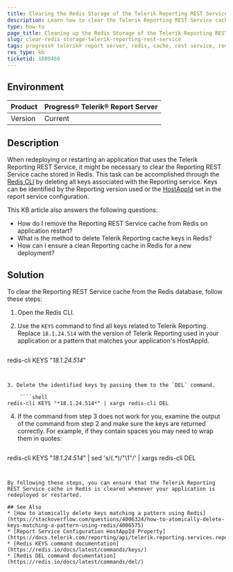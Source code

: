 ```yaml
---
title: Clearing the Redis Storage of the Telerik Reporting REST Service
description: Learn how to clear the Telerik Reporting REST Service cache from Redis storage when redeploying or restarting your application.
type: how-to
page_title: Cleaning up the Redis Storage of the Telerik Reporting REST Service on Redeploy or Restart
slug: clear-redis-storage-telerik-reporting-rest-service
tags: progress® telerik® report server, redis, cache, rest service, redeploy, restart
res_type: kb
ticketid: 1609460
---
```


## Environment

| Product | Progress® Telerik® Report Server |
| --- | --- |
| Version | Current |

## Description

When redeploying or restarting an application that uses the Telerik Reporting REST Service, it might be necessary to clear the Reporting REST Service cache stored in Redis. This task can be accomplished through the [Redis CLI](https://redis.io/docs/latest/develop/connect/cli/) by deleting all keys associated with the Reporting service. Keys can be identified by the Reporting version used or the [HostAppId](/api/telerik.reporting.services.reportserviceconfiguration#Telerik_Reporting_Services_ReportServiceConfiguration_HostAppId) set in the report service configuration.

This KB article also answers the following questions:
- How do I remove the Reporting REST Service cache from Redis on application restart?
- What is the method to delete Telerik Reporting cache keys in Redis?
- How can I ensure a clean Reporting cache in Redis for a new deployment?

## Solution

To clear the Reporting REST Service cache from the Redis database, follow these steps:

1. Open the Redis CLI.
2. Use the `KEYS` command to find all keys related to Telerik Reporting. Replace `18.1.24.514` with the version of Telerik Reporting used in your application or a pattern that matches your application's HostAppId.

	````shell
redis-cli KEYS "*18.1.24.514*"
````


3. Delete the identified keys by passing them to the `DEL` command.

	````shell
redis-cli KEYS "*18.1.24.514*" | xargs redis-cli DEL
````


4. If the command from step 3 does not work for you, examine the output of the command from step 2 and make sure the keys are returned correctly. For example, if they contain spaces you may need to wrap them in quotes:

	````shell
redis-cli KEYS "*18.1.24.514*" | sed 's/\(.*\)/"\1"/' | xargs redis-cli DEL
````


By following these steps, you can ensure that the Telerik Reporting REST Service cache in Redis is cleared whenever your application is redeployed or restarted.

## See Also
* [How to atomically delete keys matching a pattern using Redis](https://stackoverflow.com/questions/4006324/how-to-atomically-delete-keys-matching-a-pattern-using-redis/4006575) 
* [Report Service Configuration HostAppId Property](https://docs.telerik.com/reporting/api/telerik.reporting.services.reportserviceconfiguration#Telerik_Reporting_Services_ReportServiceConfiguration_HostAppId)
* [Redis KEYS command documentation](https://redis.io/docs/latest/commands/keys/)
* [Redis DEL command documentation](https://redis.io/docs/latest/commands/del/)
